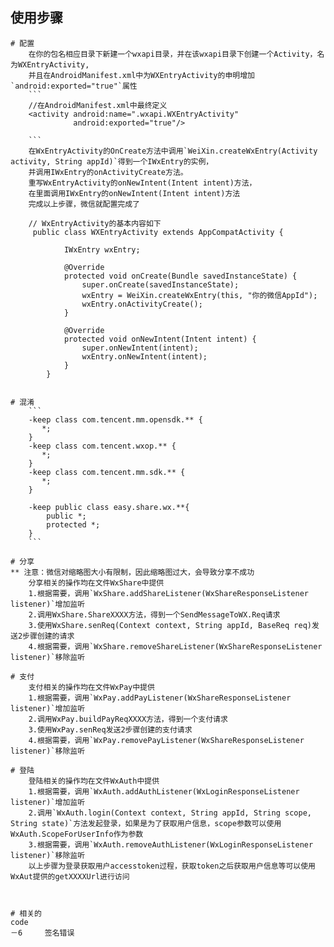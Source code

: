 
## 使用步骤
    # 配置
        在你的包名相应目录下新建一个wxapi目录，并在该wxapi目录下创建一个Activity，名为WXEntryActivity,
        并且在AndroidManifest.xml中为WXEntryActivity的申明增加`android:exported="true"`属性
        ```
        //在AndroidManifest.xml中最终定义
        <activity android:name=".wxapi.WXEntryActivity"
                  android:exported="true"/>

        ```
        在WxEntryActivity的OnCreate方法中调用`WeiXin.createWxEntry(Activity activity, String appId)`得到一个IWxEntry的实例，
        并调用IWxEntry的onActivityCreate方法。
        重写WxEntryActivity的onNewIntent(Intent intent)方法，
        在里面调用IWxEntry的onNewIntent(Intent intent)方法
        完成以上步骤，微信就配置完成了

        // WxEntryActivity的基本内容如下
         public class WXEntryActivity extends AppCompatActivity {

                IWxEntry wxEntry;

                @Override
                protected void onCreate(Bundle savedInstanceState) {
                    super.onCreate(savedInstanceState);
                    wxEntry = WeiXin.createWxEntry(this, "你的微信AppId");
                    wxEntry.onActivityCreate();
                }

                @Override
                protected void onNewIntent(Intent intent) {
                    super.onNewIntent(intent);
                    wxEntry.onNewIntent(intent);
                }
            }


    # 混淆
        ```
        -keep class com.tencent.mm.opensdk.** {
           *;
        }
        -keep class com.tencent.wxop.** {
           *;
        }
        -keep class com.tencent.mm.sdk.** {
           *;
        }

        -keep public class easy.share.wx.**{
            public *;
            protected *;
        }
        ```

    # 分享
    ** 注意：微信对缩略图大小有限制，因此缩略图过大，会导致分享不成功
        分享相关的操作均在文件WxShare中提供
        1.根据需要，调用`WxShare.addShareListener(WxShareResponseListener listener)`增加监听
        2.调用WxShare.ShareXXXX方法，得到一个SendMessageToWX.Req请求
        3.使用WxShare.senReq(Context context, String appId, BaseReq req)发送2步骤创建的请求
        4.根据需要，调用`WxShare.removeShareListener(WxShareResponseListener listener)`移除监听

    # 支付
        支付相关的操作均在文件WxPay中提供
        1.根据需要，调用`WxPay.addPayListener(WxShareResponseListener listener)`增加监听
        2.调用WxPay.buildPayReqXXXX方法，得到一个支付请求
        3.使用WxPay.senReq发送2步骤创建的支付请求
        4.根据需要，调用`WxPay.removePayListener(WxShareResponseListener listener)`移除监听

    # 登陆
        登陆相关的操作均在文件WxAuth中提供
        1.根据需要，调用`WxAuth.addAuthListener(WxLoginResponseListener listener)`增加监听
        2.调用`WxAuth.login(Context context, String appId, String scope, String state)`方法发起登录，如果是为了获取用户信息，scope参数可以使用WxAuth.ScopeForUserInfo作为参数
        3.根据需要，调用`WxAuth.removeAuthListener(WxLoginResponseListener listener)`移除监听
        以上步骤为登录获取用户accesstoken过程，获取token之后获取用户信息等可以使用WxAut提供的getXXXXUrl进行访问



    # 相关的
    code
    －6     签名错误
